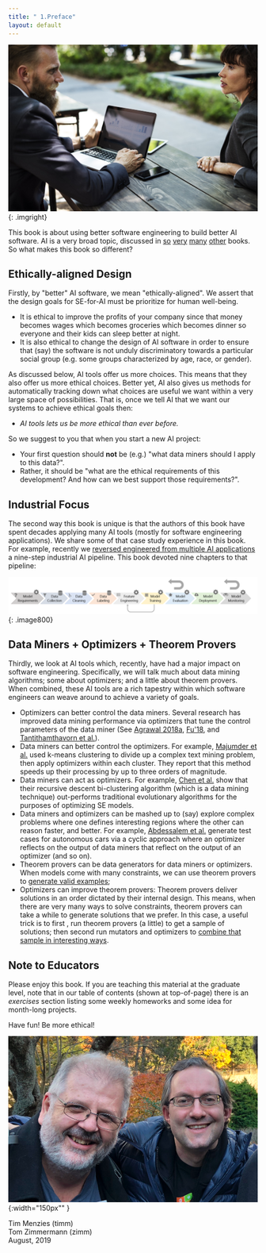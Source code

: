 ```yaml
---
title: " 1.Preface"
layout: default
---
```


![](/img/discuss.jpg){: .imgright}


This book is about using better software engineering to build better AI software. 
 AI is a very broad topic, discussed in
 [so](REFS.md#norvig-2009) 
 [very](REFS.md#grus--2019)
 [many](REFS.md#duda-2000)
 [other](REFS.md#witten-2016)
 books. So what makes this book so different?

## Ethically-aligned Design

Firstly,   by "better" AI software, 
we mean "ethically-aligned".
We assert that the design goals for SE-for-AI must be 
prioritize for human well-being.

- It is ethical to improve
the profits of your company since that money becomes wages which
becomes groceries which becomes dinner so everyone and their kids
can sleep better at night.
- It is also ethical to change the design
of AI software in order to ensure   that (say) the software is not
unduly discriminatory towards a particular social group (e.g. some
groups characterized by age, race, or gender). 

As discussed below,
AI tools offer us more
choices. This means that they 
also offer us more ethical choices.
Better yet, AI also gives us methods
for automatically tracking down  what choices are useful
we want within a very large space of possibilities. 
That is, once we tell AI that we want our systems to achieve ethical goals then:

- <em> AI tools lets us be more ethical than ever before.</em>

So we suggest to you that when you start a new AI project:

- Your  first question should **not** be (e.g.) "what data miners should I apply to this data?".
- Rather, it should be  "what are the ethical requirements of this development? And how can we best support those requirements?".



## Industrial Focus

The second way this book is unique is that
the authors of this book have spent decades applying many
AI tools (mostly  for software engineering applications). We share
some of that case study experience in this book. For example,
recently we 
[reversed engineered from multiple AI applications](REFS#amershi-2019)
a nine-step
industrial AI pipeline. This book devoted nine chapters to that pipeline:

![](/img/9steps.png){: .image800}

## Data Miners + Optimizers + Theorem Provers

Thirdly,  we look
 at AI tools which,  recently, have had a major   impact on software
 engineering. Specifically, we will talk much about data mining
 algorithms; some about optimizers; and a little about theorem
 provers.
When combined,
these
 AI tools
are  a rich tapestry within which software engineers can weave
around to 
 achieve a variety of goals. 

- Optimizers can better control the data  miners.
    Several research has  improved data mining performance via optimizers that tune the control parameters of the data miner (See [Agrawal 2018a](REFS:agrawal-2018a), 
   [Fu'18](REFS:fu-206), and [Tantithamthavorn et al.](Tan-2016a)).
- Data miners can better control the optimizers.
     For example, 
[Majumder et al.](majumder-2018) used k-means clustering to divide up a complex text mining problem, then apply optimizers within each cluster. They report that this method speeds up their processing by up to three orders of magnitude.
- Data miners can act as optimizers. 
     For example, [Chen et al.](REFS#chen-2018a)
show that their recursive descent bi-clustering algorithm (which is a data mining technique) out-performs traditional evolutionary algorithms for the purposes of optimizing SE models.
- Data miners and optimizers can be mashed up to (say) explore complex problems where one
  defines interesting regions where the other can reason faster, and better.
    For example, [Abdessalem et al.](REFS:abdollahi-2016) generate test cases for autonomous cars via a cyclic approach where an optimizer reflects on the output of data miners that reflect on the output of an optimizer (and so on).
- Theorem provers can be data generators for data miners or 
  optimizers.
     When models come with many constraints, we can use theorem provers to [generate valid examples](REFS#chen-2018a);
- Optimizers can  improve theorem provers: 
     Theorem provers deliver solutions in an order dictated  by their internal design. This means, when
     there are very many ways to solve constraints, theorem provers can take a while  to generate solutions that we prefer. In
  this case, a useful trick is to first , run theorem provers (a little) to get a sample of solutions; then  second
      run mutators and optimizers to [combine that sample in interesting ways](REFS#chen-2019).

## Note to Educators

Please enjoy this book. If you are teaching this material at
 the graduate level, note that in our table of
contents (shown at top-of-page) there is an _exercises_ section listing some weekly homeworks
and some idea for month-long  projects.

Have fun! Be more ethical!

![](/img/timmzimm.png){:width="150px"" } 

Tim Menzies  (timm)  
Tom Zimmermann (zimm)     
August, 2019    
